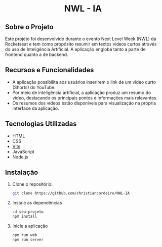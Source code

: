 <h1 align="center">NWL - IA</h1>

## Sobre o Projeto

Este projeto foi desenvolvido durante o evento Next Level Week (NWL) da Rocketseat e tem como propósito resumir em textos vídeos curtos através do uso de Inteligência Artificial. A aplicação engloba tanto a parte de frontend quanto a de backend.

## Recursos e Funcionalidades
- A aplicação possibilita aos usuários inserirem o link de um vídeo curto (Shorts) do YouTube.
- Por meio de inteligência artificial, a aplicação produz um resumo do vídeo, destacando os principais pontos e informações mais relevantes.
- Os resumos dos vídeos estão disponíveis para visualização na própria interface da aplicação.


## Tecnologias Utilizadas
- HTML
- CSS
- [Vite](https://vitejs.dev/)
- JavaScript
- Node.js

## Instalação

1. Clone o repositório:
   ```sh
   git clone https://github.com/christiancordeiro/NWL-IA
2. Instale as dependências
   ```sh
   cd seu-projeto
   npm install
3. Inicie a aplicação
   ```sh
   npm run web
   npm run server

